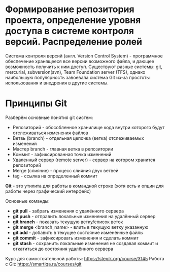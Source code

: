 # Формирование репозитория проекта, определение уровня доступа в системе контроля версий. Распределение ролей

Система контроля версий (англ. Version Control System) - программное обеспечение хранящееся все версии возможного файла, и дающее возможность получить к ним доступ. Существуют разные системы: git, mercurial, subversion(svn), Team Foundation server (TFS), однако наибольшую популярность завоевала система Git из-за простоты использования и внедрения в другие системы.

# Принципы Git
Разберём основные понятия git систем:

- Репозиторий - обособленное хранилище кода внутри которого будут отслеживаться изменения файлов
- Ветвь (branch) - отдельная цепочка (ветка) отслеживаемых изменений
- Мастер branch - главная ветка в репозитории
- Коммит - зафиксированная точка изменений
- Удаленный сервер (remote server) - сервер на котором хранится репозиторий
- Merge (слияние) - процесс слияния двух ветвей
- tag - ссылка на определенный коммит

**Git** - это утилита для работы в командной строке (хотя есть и опции для работы через графический интерфейс)

Основные команды:
- **git pull** - забрать изменения с удалённого сервера
- **git push** - отправить локальные изменения на удалённый сервер
- **git branch** - показать текущую ветку/список веток
- **git merge** <branch_name> - влить в текущую ветку указанную
- **git add** - добавить в текущее состояние изменённые файлы
- **git commit** - зафиксировать изменения и сделать коммит
- **git stash** - сохранить локальные изменения не создавая коммит и откатиться до состояния удалённого сервера

Курс для самостоятельной работы: https://stepik.org/course/3145
Работа с Git: https://smartiqa.ru/courses/git
